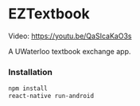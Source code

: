 # EZTextbook

Video: https://youtu.be/QaSIcaKaO3s

A UWaterloo textbook exchange app.

### Installation

```sh
npm install
react-native run-android
```
